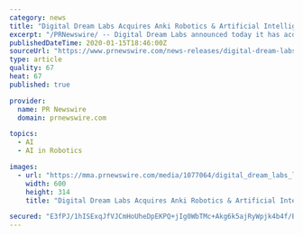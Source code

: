 ```yaml
---
category: news
title: "Digital Dream Labs Acquires Anki Robotics & Artificial Intelligence Assets"
excerpt: "/PRNewswire/ -- Digital Dream Labs announced today it has acquired Anki Robotics and Artificial Intelligence assets without taking on any"
publishedDateTime: 2020-01-15T18:46:00Z
sourceUrl: "https://www.prnewswire.com/news-releases/digital-dream-labs-acquires-anki-robotics--artificial-intelligence-assets-300987766.html"
type: article
quality: 67
heat: 67
published: true

provider:
  name: PR Newswire
  domain: prnewswire.com

topics:
  - AI
  - AI in Robotics

images:
  - url: "https://mma.prnewswire.com/media/1077064/digital_dream_labs_logo.jpg?p=facebook"
    width: 600
    height: 314
    title: "Digital Dream Labs Acquires Anki Robotics & Artificial Intelligence Assets"

secured: "E3fPJ/1hISExqJfVJCmHoUheDpEKPQ+jIg0WbTMc+Akg6k5ajRyWpjk4b4f/BVWHNc4JCI7dEafTE1NLmud+sOEcVjqmBjYRCzhKo9BZt0t+sDw+YfTQl8/OckmndFXU0XS9N4Dt1uceNhST1coVvazEKnzA/WFb9QV8BtPjoL2d9Igv8QsNzxdf5V3+OYYCFTHiq7dhrmPIsnY73rnaVVoz8hTLnebptY4b91Ew5jkXhXGBPv+1T+ge1uKVSW1Mj3aNDF6QHWA9XZ6TLj8qbW6nUqYEGKPgX5IGhckSdCUB5rsmSLQ09dg+CO0+Hqiv;ZwjNBQklKz1gyf699B3S8g=="
---
```


